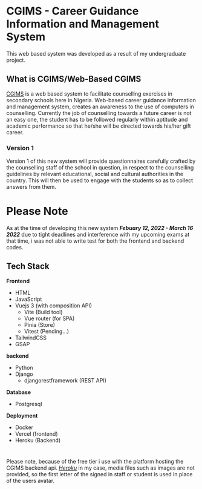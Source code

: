# CGIMS - Career Guidance Information and Management System

This web based system was developed as a result of my undergraduate project.

## What is CGIMS/Web-Based CGIMS

[CGIMS](https://cgims.vercel.app/) is a web based system to facilitate counselling exercises in secondary schools here in Nigeria.
Web-based career guidance information and management system, creates an awareness to the use of computers in counselling. Currently the job of counselling towards a future career is not an easy one, the student has to be followed regularly within aptitude and academic performance so that he/she will be directed towards his/her gift career.


### Version 1

Version 1 of this new system will provide questionnaires carefully crafted by the counselling staff of the school in question, in respect to the counselling guidelines by relevant educational, social and cultural authorities in the country. This will then be used to engage with the students so as to collect answers from them.


# Please Note

As at the time of developing this new system **_Febuary 12, 2022 - March 16 2022_** due to tight deadlines and interference with my upcoming exams at that time, i was not able to write test for both the frontend and backend codes.


## Tech Stack

**Frontend**
* HTML
* JavaScript
* Vuejs 3 (with composition API)
    * Vite (Build tool)
    * Vue router (for SPA)
    * Pinia (Store)
    * Vitest (Pending...)
* TailwindCSS
* GSAP

**backend**
* Python
* Django
    * djangorestframework (REST API)

**Database**
* Postgresql

**Deployment**
* Docker
* Vercel (frontend)
* Heroku (Backend)

#
Please note, because of the free tier i use with the platform hosting the CGIMS backend api. _[Heroku](https://heroku.com)_ in my case, media files such as images are not provided, so the first letter of the signed in staff or student is used in place of the users avatar.
